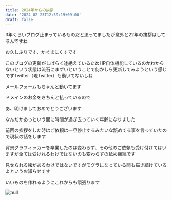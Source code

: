 ```yaml
---
title: 2024年からの挨拶
date: '2024-02-23T12:59:19+09:00'
draft: false
---
```

3年くらいブログ止まっているものだと思ってましたが意外と22年の挨拶はしてるんですね

お久しぶりです、かぐまにくすです

このブログの更新がしばらく途絶えているためHP自体機能しているのかわからないという状態は流石にまずいということで何かしら更新してみようという感じですTwitter（現Twitter）も動いてないしね

メールフォームもちゃんと動いてます

ドメインのお金をきちんと払っているので

あ、明けましておめでとうございます

なんだかあっという間に時間が過ぎ去っていく年齢になりました

前回の挨拶をした時はご依頼は一旦停止するみたいな舐めてる事を言っていたので現状の話をします

背景グラフィッカーを卒業したのは変わらず、その他のご依頼も受け付けてはいますが全ては受けれるわけではないのも変わらずの舐め継続です

見せられる絵があるわけではないですがモグラになっている間も描き続けているよというお知らせです

いいものを作れるようにこれからも頑張ります

![null](/images/uploads/sunp0373.jpg)
